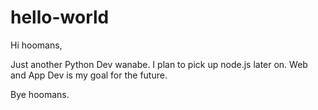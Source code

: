 # hello-world
Hi hoomans,

Just another Python Dev wanabe. 
I plan to pick up node.js later on. 
Web and App Dev is my goal for the future.

Bye hoomans.
